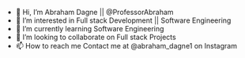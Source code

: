 - 👋 Hi, I’m Abraham Dagne ||  @ProfessorAbraham
- 👀 I’m interested in Full stack Development || Software Engineering
- 🌱 I’m currently learning Software Engineering
- 💞️ I’m looking to collaborate on Full stack Projects
- 📫 How to reach me Contact me at @abraham_dagne1 on Instagram

<!---
ProfessorAbraham/ProfessorAbraham is a ✨ special ✨ repository because its `README.md` (this file) appears on your GitHub profile.
You can click the Preview link to take a look at your changes.
--->
